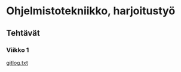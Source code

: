 # Ohjelmistotekniikko, harjoitustyö

## Tehtävät

### Viikko 1


[gitlog.txt](laskarit/viikko1/gitlog.txt)
